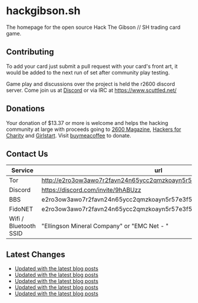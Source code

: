 # hackgibson.sh
The homepage for the open source Hack The Gibson // SH trading card game.


## Contributing

To add your card just submit a pull request with your card's front art, it would be added to the next run of set after community play testing.

Game play and discussions over the project is held the r2600 discord server. Come join us at [Discord](https://discord.com/invite/9hABUzz) or via IRC at https://www.scuttled.net/


## Donations

Your donation of $13.37 or more is welcome and helps the hacking community at large with proceeds going to [2600 Magazine](https://2600.com/), [Hackers for Charity](https://hackersforcharity.org) and [Girlstart](https://girlstart.org).  Visit [buymeacoffee](https://www.buymeacoffee.com/hackgibson.sh) to donate.


## Contact Us

Service | url
-|-
Tor | http://e2ro3ow3awo7r2favn24n65ycc2qmzkoayn5r57e3f56nvjwdcgg32ad.onion
Discord | https://discord.com/invite/9hABUzz
BBS | e2ro3ow3awo7r2favn24n65ycc2qmzkoayn5r57e3f56nvjwdcgg32ad.onion:23
FidoNET | e2ro3ow3awo7r2favn24n65ycc2qmzkoayn5r57e3f56nvjwdcgg32ad.onion:24554
Wifi / Bluetooth SSID | "Ellingson Mineral Company" or "EMC Net - <fidonet address>"

## Latest Changes
<!-- BLOG-POST-LIST:START -->
- [Updated with the latest blog posts](https://github.com/DFW2600/hackgibson.sh/commit/5d1b0b7cf09d17253f6a5de3e8086249de1ff1f7)
- [Updated with the latest blog posts](https://github.com/DFW2600/hackgibson.sh/commit/10865dbae475bf695e5a7826d1290ed4aec2f800)
- [Updated with the latest blog posts](https://github.com/DFW2600/hackgibson.sh/commit/d4f946ce2aab88baacabbfc3068db406b7660b7e)
- [Updated with the latest blog posts](https://github.com/DFW2600/hackgibson.sh/commit/db0f73abe36816accfc2b9332609f4f991c08f7d)
- [Updated with the latest blog posts](https://github.com/DFW2600/hackgibson.sh/commit/64a4e101dd2c38ab910c73b280ec370db1471ebf)
<!-- BLOG-POST-LIST:END -->
